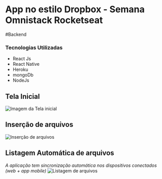 # App no estilo Dropbox -  Semana Omnistack Rocketseat
#Backend
### Tecnologias Utilizadas

* React Js
* React Native
* Heroku
* mongoDb
* NodeJs

## Tela Inicial
![Imagem da Tela inicial](https://i.pinimg.com/originals/1b/b9/8b/1bb98bd22f535fae322db5851605fdaf.png)

## Inserção de arquivos
![Inserção de arquivos](https://i.pinimg.com/originals/13/b9/30/13b930714af7cc98b67ce3b6009cf2d0.jpg)

## Listagem Automática de arquivos 
*A aplicação tem sincronização automática nos dispositivos conectados (web + app mobile)*
![Listagem de arquivos](https://i.pinimg.com/originals/85/c1/82/85c182d6846cb4aad59cc619edc8358d.png)
